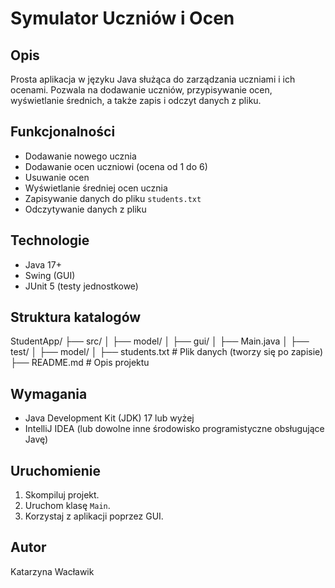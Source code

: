 # Symulator Uczniów i Ocen

## Opis
Prosta aplikacja w języku Java służąca do zarządzania uczniami i ich ocenami.
Pozwala na dodawanie uczniów, przypisywanie ocen, wyświetlanie średnich, a także zapis i odczyt danych z pliku.

## Funkcjonalności
- Dodawanie nowego ucznia
- Dodawanie ocen uczniowi (ocena od 1 do 6)
- Usuwanie ocen
- Wyświetlanie średniej ocen ucznia
- Zapisywanie danych do pliku `students.txt`
- Odczytywanie danych z pliku

## Technologie
- Java 17+
- Swing (GUI)
- JUnit 5 (testy jednostkowe)

## Struktura katalogów
StudentApp/
├── src/
│   ├── model/
│   ├── gui/
│   ├── Main.java
│
├── test/
│   ├── model/
│
├── students.txt   # Plik danych (tworzy się po zapisie)
├── README.md      # Opis projektu
  
## Wymagania
- Java Development Kit (JDK) 17 lub wyżej
- IntelliJ IDEA (lub dowolne inne środowisko programistyczne obsługujące Javę)

## Uruchomienie
1. Skompiluj projekt.
2. Uruchom klasę `Main`.
3. Korzystaj z aplikacji poprzez GUI.

## Autor
Katarzyna Wacławik

